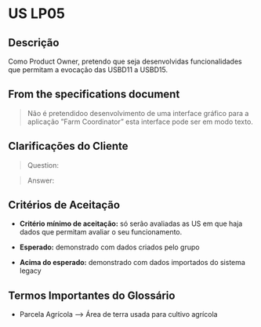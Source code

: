# US LP05

## Descrição

Como Product Owner, pretendo que seja desenvolvidas funcionalidades que permitam a evocação das USBD11 a USBD15. 

## From the specifications document

>Não é pretendidoo desenvolvimento de uma interface gráfico para a aplicação ”Farm Coordinator” esta interface pode ser em modo texto.
> 

## Clarificações do Cliente 

>Question:

>Answer:


## Critérios de Aceitação

- **Critério mínimo de aceitação:** só serão avaliadas as US em que haja dados que permitam avaliar o seu funcionamento.

- **Esperado:** demonstrado com dados criados pelo grupo

- **Acima do esperado:** demonstrado com dados importados do sistema legacy


## Termos Importantes do Glossário

- Parcela Agrícola —> Área de terra usada para cultivo agrícola



